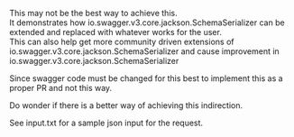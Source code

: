 This may not be the best way to achieve this.  
It  demonstrates how  io.swagger.v3.core.jackson.SchemaSerializer can be extended and replaced with whatever works for the user.  
This can also help get more community driven extensions of io.swagger.v3.core.jackson.SchemaSerializer and cause improvement in io.swagger.v3.core.jackson.SchemaSerializer

Since swagger code must be changed for this best to implement this as a proper PR and not this way. 

Do wonder if there is a better way of achieving this indirection.

See input.txt for a sample json input for the request.
